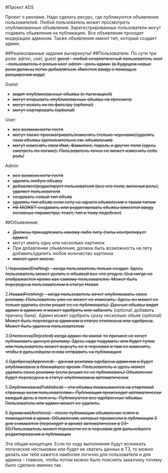 #Проект ADS

Проект о рекламе. Надо сделать ресурс, где публикуются объявления пользователей. Любой пользователь может просмотреть опубликованные объявления. Зарегестрированные пользователи могут подавать обьявления на публикацию. Все объявления проходят модерацию админом. Также объявления имеют тип, который создает админ.

##Реализованные задания вычеркнуты!
##Пользователи. 
По сути три роли: admin, user, guest
~~guest - любой незалогиненый пользователь~~
~~user - пользователь с ролью user~~
~~admin - роль админ~~
~~(в будущем новые роли должны легко добавляться. Имеется ввиду с помощью расширения кода)~~

Guest: 
  - ~~видят опубликованные обьявы (с пагинацией)~~
  - ~~могут открывать опубликованные обьявы на просмотр~~
  - ~~могут искать их по фильтру (optional)~~
  - ~~могут сортировать (optional)~~

User:
  - ~~все возможности гостя~~
  - ~~могут также просматривать/изменять (только черновик)/удалять свои объявы (дополнительно см. объявления)~~
  - ~~могут изменять свои Имя, Фамилию, пароль и другие поля (здесь смотреть по логике). Пользователь точно не может изменить себе роль!~~

Admin
  - ~~все возможности гостя~~
  - ~~удалять любую объяву~~
  - ~~добавляет/редактирует пользователя (все его поля, включая роль), удаляет пользователя~~
  - ~~создавать новый тип объяв~~
  - ~~удалять тип объяв если нету не одного обьявления с таким типом~~
  - ~~НЕ МОЖЕТ создавать или редактировать обьявы (имеется ввиду основные параметры: текст, тип и тому подобное)~~


##Объявления:
  - ~~Должны принадлежать какому либо типу (типы контролирует админ)~~
  - могут иметь одну или несколько картинок
  - При добавлении обьявления, должна быть возможность на лету добавить/удалить любое количество картинок
  - ~~имеют цикл жизни:~~

1.~~Черновик(Drafting) - когда пользователь только создал. Здесь пользователь может делать с объявой все что угодно. Она нигде не отображается кроме как самому пользователю.
Может быть переведена пользователем в статус Новая~~

2.~~Новая(Freshing) - когда пользователь хочет опубликовать свою рекламу. 
Пользователь уже не может ее изменить. Здесь он может ее только удалить (если решит ее не публиковать).
Данные объявы видит админ в админке и может одобрить или забанить~~ (optional: добавить причину бана). 
Админ может одобрить сразу несколько объяв (optional)
~~Может быть переведена админом в статус отклонена или одобрена.
Может быть удалена пользователем~~

3.~~Отклонена(Rejected) когда админ по какой-то причине не хочет публиковать данную рекламу.
Здесь надо подумать: или будет тупик или пользователь может вернуть ее в черновик и там ее изменить, чтобы в дальнейшем снова отправить на публикацию~~

4.~~Одобрена(Approved) - данная реклама одобрена админом и будет опубликована в ближайшее время. 
Пользователь и здесь может удалить свою рекламу (если решил ее не публиковать)
Объявление будет переведено в статус опубликована автоматически~~

5.~~Опубликована(Published) - эти объявы показываются на стартовой странице всем пользователям~
Публикация происходит автоматически каждый день в полночь. Публикуются все одобренные объявы.
Пользователь или админ может ее удалить.~~

6.~~Архивная(Archives) - после публикации объявление снято и помещается в архив.
Объявления, которые провисели в публикации 3 дня снимаются (переходят в архив) автоматически в 23-50.Пользователь может перевести ее в черновик для дальнейшего редактирования и публикации~~

Эта общая концепция. Если по ходу выполнения будут возникать логические нестыковки или будет не хватать данных в ТЗ, то можно делать как тебе кажется наиболее логично для пользователя и для админа - главное, чтобы потом можно было пояснить заказчику почему было сделано именно так.